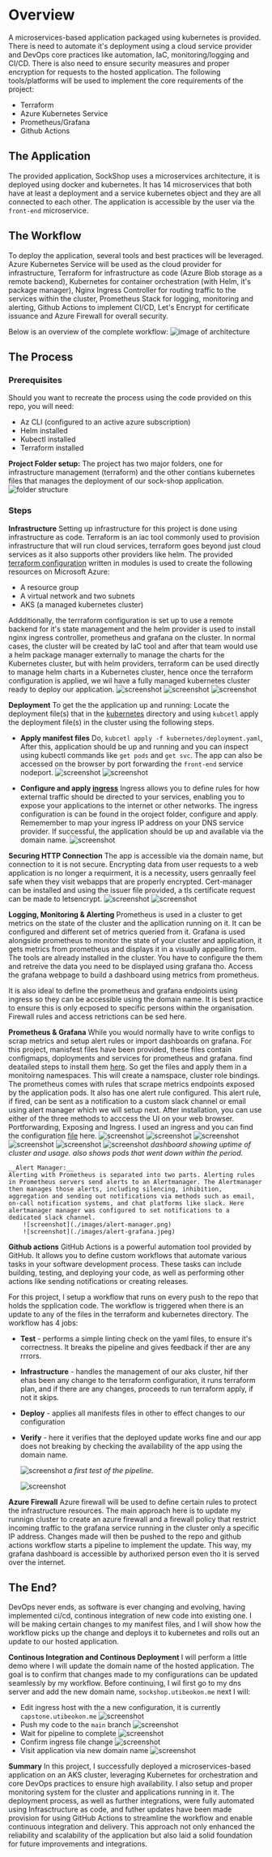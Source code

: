 # Overview
A microservices-based application packaged using kubernetes is provided. There is need to automate it's deployment using a cloud service provider and DevOps core practices like automation, IaC, monitoring/logging and CI/CD. There is also need to ensure security measures and proper encryption for requests to the hosted application. 
The following tools/platforms will be used to implement the core requirements of the project:
- Terraform
- Azure Kubernetes Service
- Prometheus/Grafana
- Github Actions

## The Application
The provided application, SockShop uses a microservices architecture, it is deployed using docker and kubernetes. It has 14 microservices that both have at least a deployment and a service kubernetes object and they are all connected to each other. The application is accessible by the user via the `front-end` microservice.

## The Workflow
To deploy the application, several tools and best practices will be leveraged. Azure Kubernetes Service will be used as the cloud provider for infrastructure, Terraform for infrastructure as code (Azure Blob storage as a remote backend), Kubernetes for container orchestration (with Helm, it's package manager), Nginx Ingress Controller for routing traffic to the services within the cluster, Prometheus Stack for logging, monitoring and alerting, Github Actions to implement CI/CD, Let's Encrypt for certificate issuance and Azure Firewall for overall security.

Below is an overview of the complete workflow:
    ![image of architecture](./images/architecture-diagram.png)

## The Process
### Prerequisites
Should you want to recreate the process using the code provided on this repo, you will need:
- Az CLI (configured to an active azure subscription)
- Helm installed
- Kubectl installed
- Terraform installed

__Project Folder setup:__
The project has two major folders, one for infrastructure management (terraform) and the other contians kubernetes files that manages the deployment of our sock-shop application.
    ![folder structure](./images/project_folder.png)

### Steps
__Infrastructure__
Setting up infrastructure for this project is done using infrastructure as code. Terraform is an iac tool commonly used to provision infrastructure that will run cloud services, terraform goes beyond just cloud services as it also supports other providers like helm. The provided [terraform configuration](./terraform/main.tf) written in modules is used to create the following resources on Microsoft Azure:
- A resource group
- A virtual network and two subnets
- AKS (a managed kubernetes cluster)

Addditionally, the terrraform configuration is set up to use a remote backend for it's state management and the helm provider is used to install nginx ingress controller, prometheus and grafana on the cluster. In normal cases, the cluster will be created by IaC tool and after that team would use a helm package manager externally to manage the charts for the Kubernetes cluster, but with helm providers, terraform can be used directly to manage helm charts in a Kubernetes cluster, hence once the terraform configuration is applied, we wil have a fully managed kubernetes cluster ready to deploy our application.
    ![screenshot](./images/remote-backend-config.png)
    ![screenshot](./images/remote-backend.png)
    ![screenshot](./images/aks-cluster-ready-portal.png)

__Deployment__
To get the the application up and running:
Locate the deployment file(s) that in the [kubernetes](./kubernetes/) directory and using `kubcetl` apply the deployment file(s) in the cluster using the following steps.

- __Apply manifest files__
    Do, `kubcetl apply -f kubernetes/deployment.yaml`, 
    After this, application should be up and running and you can inspect using kubectl commands like `get pods` and `get svc`. The app can also be accessed on the browser by port forwarding the `front-end` service nodeport.
        ![screenshot](./images/all-services-up.png)
        ![screenshot](./images/app-using-portforwarding.png)
        

- __Configure and apply [ingress](./kubernetes/ingress.yaml)__
     Ingress allows you to define rules for how external traffic should be directed to your services, enabling you to expose your applications to the internet or other networks. The ingress configuration is can be found in the oroject folder, configure and apply. Rememember to map your ingress IP address on your DNS service provider. If successful, the application should be up and available via the domain name.
        ![screenshot](./images/app-using-domain-notls.png)

__Securing HTTP Connection__
    The app is accessible via the domain name, but connection to it is not secure. Encrypting data from user requests to a web application is no longer a requirment, it is a necessity, users genraally feel safe when they visit webapps that are properly encrypted. 
    Cert-manager can be installed and using the issuer file provided, a tls certificate request can be made to letsencrypt.
        ![screenshot](./images/certificate-issued.png)
        ![screenshot](./images/app-using-domain-yestls.png)

__Logging, Monitoring & Alerting__
Prometheus is used in a cluster to get metrics on the state of the cluster and the apllication running on it. It can be configured and different set of metrics queried from it. Grafana is used alongside prometheus to monitor the state of your cluster and application, it gets metrics from prometheus and displays it in a visually appealling form.
The tools are already installed in the cluster. You have to configure the them and retreive the data you need to be displayed using grafana tho. Access the grafana webpage to build a dashboard using metrics from prometheus.

It is also ideal to define the prometheus and grafana endpoints using ingress so they can be accessible using the domain name. It is best practice to ensure this is only ecposed to specific persons within the organisation. Firewall rules and access retrictions can be sed here.

__Prometheus & Grafana__
While you would normally have to write configs to scrap metrics and setup alert rules or import dashboards on grafana. For this project, manisfest files have been provided, these files contain configmaps, doployments and services for prometheus and grafana. find deatailed steps to install them [here](https://github.com/microservices-demo/microservices-demo/tree/master/deploy/kubernetes/manifests-monitoring). So get the files and apply them in a monitoirng namespaces. This will create a namspace, cluster role bindings. The prometheus comes with rules that scrape metrics endpoints exposed by the application pods. It also has one alert rule configured. This alert rule, if fired, can be sent as a notification to a custom slack channel or email using alert manager which we will setup next. After installation, you can use either of the three methods to acccess the UI on your web browser. Portforwarding, Exposing and Ingress. I used an ingress and you can find the configuration [file](./kubernetes/sock-shop-monitoring/000-monitoring-ingress.yaml) here.
        ![screenshot](./images/prom-alert-rule1.png)
        ![screenshot](./images/prom.png)
        ![screenshot](./images/grafana.png)
        ![screenshot](./images/graf-cpu-usage.png)
        ![screenshot](./images/graf-memory-usuage.png)
        ![screenshot](./images/graf-uptime-and-podsdown.png)
    _dashboard showing uptime of cluster and usage. also shows pods that went down within the period._

    __Alert Manager:__
    Alerting with Prometheus is separated into two parts. Alerting rules in Prometheus servers send alerts to an Alertmanager. The Alertmanager then manages those alerts, including silencing, inhibition, aggregation and sending out notifications via methods such as email, on-call notification systems, and chat platforms like slack. Here alertmanager manager was configured to set notifications to a dedicated slack channel.
        ![screenshot](./images/alert-manager.png)
        ![screenshot](./images/alert-grafana.jpeg)


__Github actions__
GitHub Actions is a powerful automation tool provided by GitHub. It allows you to define custom workflows that automate various tasks in your software development process. These tasks can include building, testing, and deploying your code, as well as performing other actions like sending notifications or creating releases.

For this project, I setup a workflow that runs on every push to the repo that holds the spplication code. The workflow is triggered when there is an update to any of the files in the terraform and kubernetes directory. The workflow has 4 jobs:
- __Test__ - performs a simple linting check on the yaml files, to ensure it's correctness. It breaks the pipeline and gives feedback if ther are any rrrors.
- __Infrastructure__ - handles the management of our aks cluster, hif ther ehas been any change to the terraform configuration, it runs terraform plan, and if there are any changes, proceeds to run terraform apply, if not it skips.
- __Deploy__ - applies all manifests files in other to effect changes to our configuration
- __Verify__ - here it verifies that the deployed update works fine and our app does not breaking by checking the availability of the app using the domain name.

    ![screenshot](./images/successful-pipeline.png)
    _a first test of the pipeline._

    ![screenshot](./images/complete-pipeline.png)

__Azure Firewall__
Azure firewall will be used to define certain rules to protect the infrastructure resources. The main approach here is to update my runnign cluster to create an azure firewall and a firewall policy that restrict incoming traffic to the grafana service running in the cluster only a specific IP address. Changes made will then be pushed to the repo and github actions workflow starts a pipeline to implement the update. This way, my grafana dashboard is accessible by authorixed person even tho it is served over the internet.


## The End?
DevOps never ends, as software is ever changing and evolving, having implemented ci/cd, continous integration of new code into existing one.
I will be making certain changes to my manifest files, and I will show how the workflow picks up the change and deploys it to kubernetes and rolls out an update to our hosted application.

__Continous Integration and Continous Deployment__
I will perform a little demo where I will update the domain name of the hosted application. The goal is to confirm that changes made to my configurations can be updated seamlessly by my workflow.
Before continuing, I wil first go to my dns server and add the new domain name, `sockshop.utibeokon.me` next I will:
- Edit ingress host with the a new configuration, it is currently `capstone.utibeokon.me`
    ![screenshot](./images/demo-changing.png)
- Push my code to the `main` branch
    ![screenshot](./images/demo-push.png)
- Wait for pipeline to complete
    ![screenshot](./images/demo-pipelinerun.png)
- Confirm ingress file change
    ![screenshot](./images/demo-ingressconfig.png)
- Visit application via new domain name
    ![screenshot](./images/demo-newurlupdate.png)

__Summary__
In this project, I successfully deployed a microservices-based application on an AKS cluster, leveraging Kubernetes for orchestration and core DevOps practices to ensure high availability. I also setup and proper monitoring system for the cluster and applications running in it. The deployment process, as well as further integrations, were fully automated using Infrasctructure as code, and futher updates have been made provision for using GitHub Actions to streamline the workflow and enable continuous integration and delivery. This approach not only enhanced the reliability and scalability of the application but also laid a solid foundation for future improvements and integrations.
